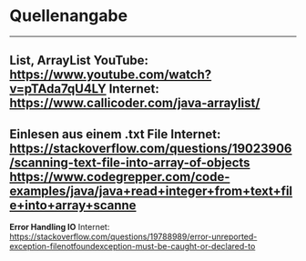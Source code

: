 # Quellenangabe
---
**List, ArrayList**
YouTube: https://www.youtube.com/watch?v=pTAda7qU4LY
Internet: https://www.callicoder.com/java-arraylist/
---
**Einlesen aus einem .txt File**
Internet:
https://stackoverflow.com/questions/19023906/scanning-text-file-into-array-of-objects
https://www.codegrepper.com/code-examples/java/java+read+integer+from+text+file+into+array+scanne
---
**Error Handling IO**
Internet:
https://stackoverflow.com/questions/19788989/error-unreported-exception-filenotfoundexception-must-be-caught-or-declared-to
